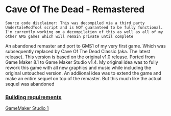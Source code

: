 # Cave Of The Dead - Remastered

`Source code disclaimer: This was decompiled via a third party UndertaleModTool script and is NOT guaranteed to be fully functional. I'm currently working on a decompilation of this as well as all of my other GMS games which will remain private until complete`

An abandoned remaster and port to GMS1 of my very first game. Which was subsequently replaced by Cave Of The Dead Classic (aka. The latest release). This version is based on the original v1.0 release. Ported from Game Maker 8.1 to Game Maker Studio v1.4. My original idea was to fully rework this game with all new graphics and music while including the original untouched version. An addiional idea was to extend the game and make an entire sequel on top of the remaster. But this much like the actual sequel was abandoned

### <b><u>Building requirements</b></u>

[GameMaker Studio 1](https://gminstall.yoyogames.com/downloads/gm-studio/GMStudio-Installer-1.4.9999.exe)